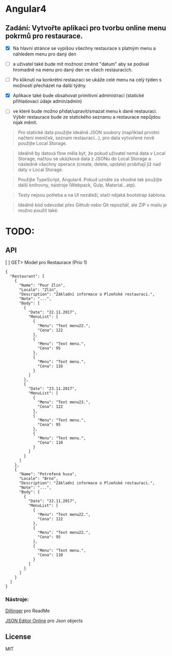 # Angular4
## Zadání: Vytvořte aplikaci pro tvorbu online menu pokrmů pro restaurace.

- [x] Na hlavní stránce se vypíšou všechny restaurace s platným menu a náhledem menu pro daný den
- [ ] a uživatel také bude mít možnost změnit "datum" aby se podíval hromadně na menu pro daný den ve všech restauracích.

- [ ] Po kliknutí na konkrétní restauraci se ukáže celé menu na celý týden s možností přecházet na další týdny.

- [x] Aplikace také bude obsahovat primitivní administraci (statické přihlašovací údaje admin/admin)
- [ ] ve které bude možno přidat/upravit/smazat menu k dané restauraci. Výběr restaurace bude ze statického seznamu a restaurace nepůjdou nijak měnit.

>Pro statické data použijte ideálně JSON soubory (například prvotní načtení meníček, seznam restaurací...), pro data vytvořené nově použijte Local Storage. 

>Ideálně by datová flow měla být, že pokud uživatel nemá data v Local Storage, načtou se ukázková data z JSONu do Local Storage a následně všechny operace (create, delete, update) probíhají již nad daty v Local Storage.

>Použijte TypeScript, Angular4. Pokud uznáte za vhodné tak použijte další knihovny, nástroje (Webpack, Gulp, Material...atp).

>Testy nejsou potřeba a na UI nezáleží, stačí nějaká bootstrap šablona.

>Ideálně kód odevzdat přes Github nebo Git repozitář, ale ZIP v mailu je možno použít také.

# TODO:
## API
[ ] GET> Model pro Restaurace (Prio 1)
```
{ 
  "Restaurant": [
    {
      "Name": "Pour Zlin",
      "Locale": "Zlín",
      "Description": "Základní informace o Plzeňské restauraci.",
      "Note": "...",
      "Body": [
        {
          "Date": "22.11.2017",
          "MenuList": [
            {
              "Menu": "Text menu22.",
              "Cena": 122
            },
            {
              "Menu": "Text menu.",
              "Cena": 95
            },
            {
              "Menu": "Text menu.",
              "Cena": 110
            }
          ]
        },
        {
          "Date": "23.11.2017",
          "MenuList": [
            {
              "Menu": "Text menu23.",
              "Cena": 122
            },
            {
              "Menu": "Text menu.",
              "Cena": 95
            },
            {
              "Menu": "Text menu.",
              "Cena": 110
            }
          ]
        }
      ]
    },
    {
      "Name": "Potrefená husa",
      "Locale": "Brno",
      "Description": "Základní informace o Plzeňské restauraci.",
      "Note": "...",
      "Body": [
        {
          "Date": "22.11.2017",
          "MenuList": [
            {
              "Menu": "Text menu22.",
              "Cena": 122
            },
            {
              "Menu": "Text menu22.",
              "Cena": 95
            },
            {
              "Menu": "Text menu.",
              "Cena": 110
            }
          ]
        }
      ]
    }
  ]
}
```

### Nástroje:
[Dillinger](https://dillinger.io/) pro ReadMe

[JSON Editor Online](http://jsoneditoronline.org/) pro Json objects

License
----

MIT